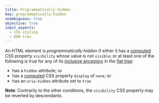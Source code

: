 ```yaml
---
title: Programmatically Hidden
key: programmatically-hidden
unambiguous: true
objective: true
input_aspects:
  - CSS styling
  - DOM tree
---
```


An HTML element is _programmatically hidden_ if either it has a [computed][] CSS property `visibility` whose value is not `visible`; or at least one of the following is true for any of its [inclusive ancestors][] in the [flat tree][]:

- has a `hidden` attribute; or
- has a [computed][] CSS property `display` of `none`; or
- has an `aria-hidden` attribute set to `true`

**Note**: Contrarily to the other conditions, the `visibility` CSS property may be reverted by descendants.

[computed]: https://www.w3.org/TR/css-cascade/#computed-value 'CSS definition of computed value'
[flat tree]: https://drafts.csswg.org/css-scoping/#flat-tree 'Definition of flat tree'
[inclusive ancestors]: https://dom.spec.whatwg.org/#concept-tree-inclusive-ancestor 'DOM Definition of Inclusive Ancestor'

